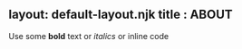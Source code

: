 layout: default-layout.njk
title : ABOUT
---
  

Use some **bold** text or _italics_ or inline code 